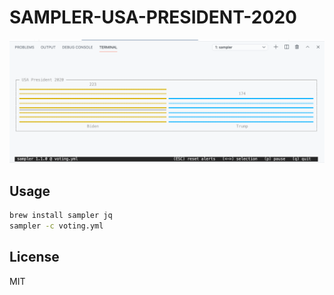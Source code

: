 # SAMPLER-USA-PRESIDENT-2020

![SAMPLER-USA-PRESIDENT-2020](https://raw.githubusercontent.com/wuwe1/sampler-usa-president-2020/main/screenshot.png)

## Usage 

```bash
brew install sampler jq
sampler -c voting.yml
```

## License

MIT